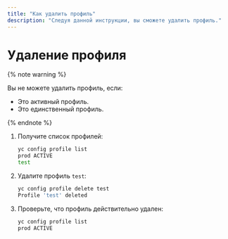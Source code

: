 ```yaml
---
title: "Как удалить профиль"
description: "Следуя данной инструкции, вы сможете удалить профиль."
---
```


# Удаление профиля

{% note warning %}

Вы не можете удалить профиль, если: 
- Это активный профиль.
- Это единственный профиль.

{% endnote %}

1. Получите список профилей: 
    
    ```bash
    yc config profile list
    prod ACTIVE
    test
    ```
1. Удалите профиль `test`: 
    ```bash
    yc config profile delete test
    Profile 'test' deleted
    ```
1. Проверьте, что профиль действительно удален:
    ```bash
    yc config profile list
    prod ACTIVE
    ```
